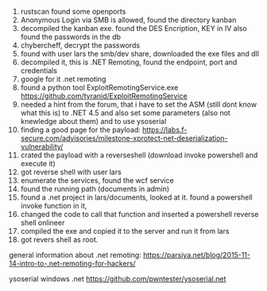 1. rustscan found some openports
2. Anonymous Login via SMB is allowed, found the directory kanban
3. decompiled the kanban exe. found the DES Encription, KEY in IV also found the passwords in the db
4. chybercheff, decrypt the passwords
5. found with user lars the smb/dev share, downloaded the exe files and dll
6. decompiled it, this is .NET Remoting, found the endpoint, port and credentials
7.  google for it .net remoting
8. found a python tool ExploitRemotingService.exe  https://github.com/tyranid/ExploitRemotingService
9. needed a hint from the forum, that i have to set the ASM (still dont know what this is) to .NET 4.5 and also set some parameters (also not knewledge about them) and to use ysoserial
10. finding a good page for the payload: https://labs.f-secure.com/advisories/milestone-xprotect-net-deserialization-vulnerability/
11. crated the payload with a reverseshell (download invoke powershell and execute it)
12. got reverse shell with user lars
13. enumerate the services, found the wcf service
14. found the running path (documents in admin)
15. found a .net project in lars/documents, looked at it. found a powershell invoke function in it, 
16. changed the code to call that function and inserted a powershell reverse shell onlineer
17. compiled the exe and copied it to the server and run it from lars
18. got revers shell as root.



general information about .net remoting: https://parsiya.net/blog/2015-11-14-intro-to-.net-remoting-for-hackers/

ysoserial windows .net
https://github.com/pwntester/ysoserial.net



